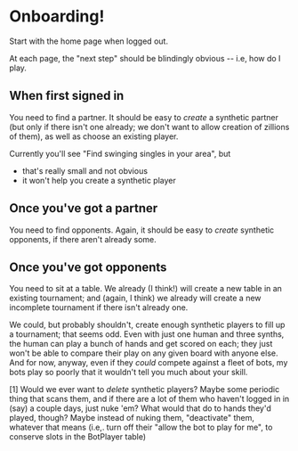 # Onboarding!

Start with the home page when logged out.

At each page, the "next step" should be blindingly obvious -- i.e, how do I play.

## When first signed in

You need to find a partner.  It should be easy to *create* a synthetic partner (but only if there isn't one already; we don't want to allow creation of zillions of them), as well as choose an existing player.

Currently you'll see "Find swinging singles in your area", but

- that's really small and not obvious
- it won't help you create a synthetic player

## Once you've got a partner

You need to find opponents.  Again, it should be easy to *create* synthetic opponents, if there aren't already some.

## Once you've got opponents

You need to sit at a table.  We already (I think!) will create a new table in an existing tournament; and (again, I think) we already will create a new incomplete tournament if there isn't already one.

We could, but probably shouldn't, create enough synthetic players to fill up a tournament; that seems odd.  Even with just one human and three synths, the human can play a bunch of hands and get scored on each; they just won't be able to compare their play on any given board with anyone else.  And for now, anyway, even if they *could* compete against a fleet of bots, my bots play so poorly that it wouldn't tell you much about your skill.

[1] Would we ever want to *delete* synthetic players?  Maybe some periodic thing that scans them, and if there are a lot of them who haven't logged in in (say) a couple days, just nuke 'em?  What would that do to hands they'd played, though?  Maybe instead of nuking them, "deactivate" them, whatever that means (i.e,. turn off their "allow the bot to play for me", to conserve slots in the BotPlayer table)
